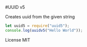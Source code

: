 #UUID v5

Creates uuid from the given string

```js
let uuid5 = require("uuid5");
console.log(uuidv5("Hello World"));

```

License MIT
